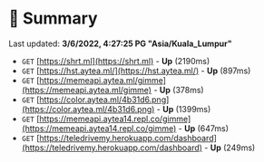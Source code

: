 # 📖 Summary
Last updated: **3/6/2022, 4:27:25 PG "Asia/Kuala_Lumpur"**

- `GET` [https://shrt.ml](https://shrt.ml) - **Up** (2190ms)
- `GET` [https://hst.aytea.ml/](https://hst.aytea.ml/) - **Up** (897ms)
- `GET` [https://memeapi.aytea.ml/gimme](https://memeapi.aytea.ml/gimme) - **Up** (378ms)
- `GET` [https://color.aytea.ml/4b31d6.png](https://color.aytea.ml/4b31d6.png) - **Up** (1399ms)
- `GET` [https://memeapi.aytea14.repl.co/gimme](https://memeapi.aytea14.repl.co/gimme) - **Up** (647ms)
- `GET` [https://teledrivemy.herokuapp.com/dashboard](https://teledrivemy.herokuapp.com/dashboard) - **Up** (249ms)
